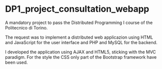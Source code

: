 # DP1_project_consultation_webapp

A mandatory project to pass the Distributed Programming I course of the Politecnico di Torino.

The request was to implement a distributed web applicazion using HTML and JavaScript for the user interface and PHP and MySQL for the backend.

I developed the application using AJAX and HTML5, sticking with the MVC paradigm. For the style the CSS only part of the Bootstrap framework have been used.
